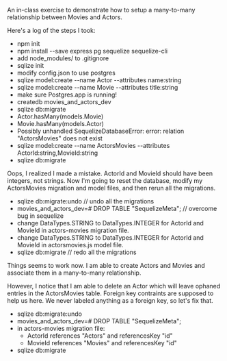 An in-class exercise to demonstrate how to setup a many-to-many
relationship between Movies and Actors.

Here's a log of the steps I took:

- npm init
- npm install --save express pg sequelize sequelize-cli
- add node_modules/ to .gitignore
- sqlize init
- modify config.json to use postgres
- sqlize model:create --name Actor --attributes name:string
- sqlize model:create --name Movie --attributes title:string
- make sure Postgres.app is running!
- createdb movies_and_actors_dev
- sqlize db:migrate
- Actor.hasMany(models.Movie)
- Movie.hasMany(models.Actor)
- Possibly unhandled SequelizeDatabaseError: error: relation "ActorsMovies" does not exist
- sqlize model:create --name ActorsMovies --attributes ActorId:string,MovieId:string
- sqlize db:migrate

Oops, I realized I made a mistake. ActorId and MovieId should have
been integers, not strings. Now I'm going to reset the database,
modify my ActorsMovies migration and model files, and then rerun
all the migrations.

- sqlize db:migrate:undo // undo all the migrations
- movies_and_actors_dev=# DROP TABLE "SequelizeMeta"; // overcome bug in sequelize
- change DataTypes.STRING to DataTypes.INTEGER for ActorId and MovieId
  in actors-movies migration file.
- change DataTypes.STRING to DataTypes.INTEGER for ActorId and MovieId
  in actorsmovies.js model file.
- sqlize db:migrate // redo all the migrations

Things seems to work now.  I am able to create Actors and Movies
and associate them in a many-to-many relationship.

However, I notice that I am able to delete an Actor which will
leave ophaned entries in the ActorsMovies table.  Foreign key
contraints are supposed to help us here.  We never labeled anything
as a foreign key, so let's fix that.

- sqlize db:migrate:undo
- movies_and_actors_dev=# DROP TABLE "SequelizeMeta";
- in actors-movies migration file:
    - ActorId references "Actors" and referencesKey "id"
    - MovieId references "Movies" and referencesKey "id"
- sqlize db:migrate
